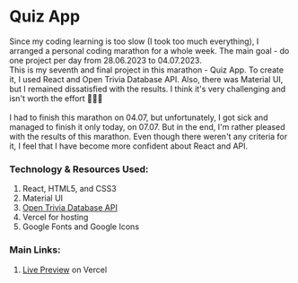 # Quiz App
Since my coding learning is too slow (I took too much everything), I arranged a personal coding marathon for a whole week. The main goal - do one project per day from 28.06.2023 to 04.07.2023.
<br />
This is my seventh and final project in this marathon - Quiz App. To create it, I used React and Open Trivia Database API. Also, there was Material UI, but I remained dissatisfied with the results. I think it's very challenging and isn't worth the effort 🤷🏻‍♀️
<br />
<br />
I had to finish this marathon on 04.07, but unfortunately, I got sick and managed to finish it only today, on 07.07. But in the end, I'm rather pleased with the results of this marathon. Even though there weren't any criteria for it, I feel that I have become more confident about React and API. 
<br />
### Technology & Resources Used:
1. React, HTML5, and CSS3
2. Material UI
3. <a href="https://opentdb.com/">Open Trivia Database API</a>
4. Vercel for hosting
5. Google Fonts and Google Icons
### Main Links:
1. <a href="https://quiz-app-react-viktoriia-yash.vercel.app/">Live Preview</a> on Vercel
